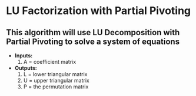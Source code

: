 # LU Factorization with Partial Pivoting 
## This algorithm will use LU Decomposition with Partial Pivoting to solve a system of equations

 * **Inputs:**
	 1. A = coefficient matrix
 * **Outputs:**
	 1. L = lower triangular matrix
	 2. U = upper triangular matrix
   3. P = the permutation matrix
